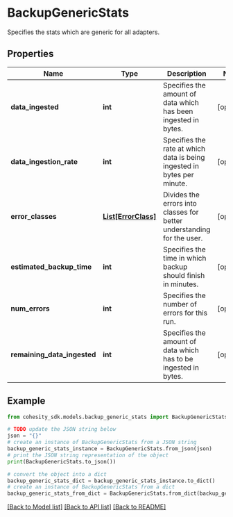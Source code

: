 # BackupGenericStats

Specifies the stats which are generic for all adapters.

## Properties

Name | Type | Description | Notes
------------ | ------------- | ------------- | -------------
**data_ingested** | **int** | Specifies the amount of data which has been ingested in bytes. | [optional] 
**data_ingestion_rate** | **int** | Specifies the rate at which data is being ingested in bytes per minute. | [optional] 
**error_classes** | [**List[ErrorClass]**](ErrorClass.md) | Divides the errors into classes for better understanding for the user. | [optional] 
**estimated_backup_time** | **int** | Specifies the time in which backup should finish in minutes. | [optional] 
**num_errors** | **int** | Specifies the number of errors for this run. | [optional] 
**remaining_data_ingested** | **int** | Specifies the amount of data which has to be ingested in bytes. | [optional] 

## Example

```python
from cohesity_sdk.models.backup_generic_stats import BackupGenericStats

# TODO update the JSON string below
json = "{}"
# create an instance of BackupGenericStats from a JSON string
backup_generic_stats_instance = BackupGenericStats.from_json(json)
# print the JSON string representation of the object
print(BackupGenericStats.to_json())

# convert the object into a dict
backup_generic_stats_dict = backup_generic_stats_instance.to_dict()
# create an instance of BackupGenericStats from a dict
backup_generic_stats_from_dict = BackupGenericStats.from_dict(backup_generic_stats_dict)
```
[[Back to Model list]](../README.md#documentation-for-models) [[Back to API list]](../README.md#documentation-for-api-endpoints) [[Back to README]](../README.md)


